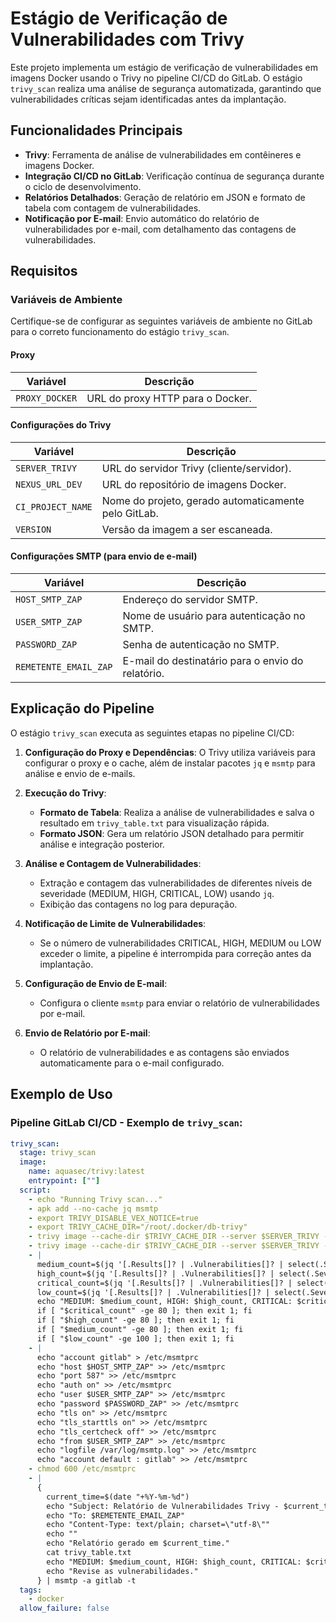 # Estágio de Verificação de Vulnerabilidades com Trivy

Este projeto implementa um estágio de verificação de vulnerabilidades em imagens Docker usando o Trivy no pipeline CI/CD do GitLab. O estágio `trivy_scan` realiza uma análise de segurança automatizada, garantindo que vulnerabilidades críticas sejam identificadas antes da implantação.

## Funcionalidades Principais

- **Trivy**: Ferramenta de análise de vulnerabilidades em contêineres e imagens Docker.
- **Integração CI/CD no GitLab**: Verificação contínua de segurança durante o ciclo de desenvolvimento.
- **Relatórios Detalhados**: Geração de relatório em JSON e formato de tabela com contagem de vulnerabilidades.
- **Notificação por E-mail**: Envio automático do relatório de vulnerabilidades por e-mail, com detalhamento das contagens de vulnerabilidades.

## Requisitos

### Variáveis de Ambiente

Certifique-se de configurar as seguintes variáveis de ambiente no GitLab para o correto funcionamento do estágio `trivy_scan`.

#### Proxy

| Variável           | Descrição                              |
|--------------------|----------------------------------------|
| `PROXY_DOCKER`     | URL do proxy HTTP para o Docker.       |

#### Configurações do Trivy

| Variável            | Descrição                                                              |
|---------------------|------------------------------------------------------------------------|
| `SERVER_TRIVY`      | URL do servidor Trivy (cliente/servidor).                              |
| `NEXUS_URL_DEV`     | URL do repositório de imagens Docker.                                  |
| `CI_PROJECT_NAME`   | Nome do projeto, gerado automaticamente pelo GitLab.                   |
| `VERSION`           | Versão da imagem a ser escaneada.                                      |

#### Configurações SMTP (para envio de e-mail)

| Variável               | Descrição                                       |
|------------------------|-------------------------------------------------|
| `HOST_SMTP_ZAP`        | Endereço do servidor SMTP.                      |
| `USER_SMTP_ZAP`        | Nome de usuário para autenticação no SMTP.      |
| `PASSWORD_ZAP`         | Senha de autenticação no SMTP.                  |
| `REMETENTE_EMAIL_ZAP`  | E-mail do destinatário para o envio do relatório.|

## Explicação do Pipeline

O estágio `trivy_scan` executa as seguintes etapas no pipeline CI/CD:

1. **Configuração do Proxy e Dependências**: O Trivy utiliza variáveis para configurar o proxy e o cache, além de instalar pacotes `jq` e `msmtp` para análise e envio de e-mails.

2. **Execução do Trivy**:
   - **Formato de Tabela**: Realiza a análise de vulnerabilidades e salva o resultado em `trivy_table.txt` para visualização rápida.
   - **Formato JSON**: Gera um relatório JSON detalhado para permitir análise e integração posterior.

3. **Análise e Contagem de Vulnerabilidades**:
   - Extração e contagem das vulnerabilidades de diferentes níveis de severidade (MEDIUM, HIGH, CRITICAL, LOW) usando `jq`.
   - Exibição das contagens no log para depuração.

4. **Notificação de Limite de Vulnerabilidades**:
   - Se o número de vulnerabilidades CRITICAL, HIGH, MEDIUM ou LOW exceder o limite, a pipeline é interrompida para correção antes da implantação.

5. **Configuração de Envio de E-mail**:
   - Configura o cliente `msmtp` para enviar o relatório de vulnerabilidades por e-mail.

6. **Envio de Relatório por E-mail**:
   - O relatório de vulnerabilidades e as contagens são enviados automaticamente para o e-mail configurado.

## Exemplo de Uso

### Pipeline GitLab CI/CD - Exemplo de `trivy_scan`:

```yaml
trivy_scan:
  stage: trivy_scan
  image:
    name: aquasec/trivy:latest
    entrypoint: [""]
  script:
    - echo "Running Trivy scan..."
    - apk add --no-cache jq msmtp
    - export TRIVY_DISABLE_VEX_NOTICE=true
    - export TRIVY_CACHE_DIR="/root/.docker/db-trivy"
    - trivy image --cache-dir $TRIVY_CACHE_DIR --server $SERVER_TRIVY --format table $NEXUS_URL_DEV/dsis-1/${CI_PROJECT_NAME}:$VERSION --scanners vuln > trivy_table.txt
    - trivy image --cache-dir $TRIVY_CACHE_DIR --server $SERVER_TRIVY --format json $NEXUS_URL_DEV/dsis-1/${CI_PROJECT_NAME}:$VERSION --scanners vuln > trivy_report.json
    - |
      medium_count=$(jq '[.Results[]? | .Vulnerabilities[]? | select(.Severity == "MEDIUM")] | length' trivy_report.json)
      high_count=$(jq '[.Results[]? | .Vulnerabilities[]? | select(.Severity == "HIGH")] | length' trivy_report.json)
      critical_count=$(jq '[.Results[]? | .Vulnerabilities[]? | select(.Severity == "CRITICAL")] | length' trivy_report.json)
      low_count=$(jq '[.Results[]? | .Vulnerabilities[]? | select(.Severity == "LOW")] | length' trivy_report.json)
      echo "MEDIUM: $medium_count, HIGH: $high_count, CRITICAL: $critical_count, LOW: $low_count"
      if [ "$critical_count" -ge 80 ]; then exit 1; fi
      if [ "$high_count" -ge 80 ]; then exit 1; fi
      if [ "$medium_count" -ge 80 ]; then exit 1; fi
      if [ "$low_count" -ge 100 ]; then exit 1; fi
    - |
      echo "account gitlab" > /etc/msmtprc
      echo "host $HOST_SMTP_ZAP" >> /etc/msmtprc
      echo "port 587" >> /etc/msmtprc
      echo "auth on" >> /etc/msmtprc
      echo "user $USER_SMTP_ZAP" >> /etc/msmtprc
      echo "password $PASSWORD_ZAP" >> /etc/msmtprc
      echo "tls on" >> /etc/msmtprc
      echo "tls_starttls on" >> /etc/msmtprc
      echo "tls_certcheck off" >> /etc/msmtprc
      echo "from $USER_SMTP_ZAP" >> /etc/msmtprc
      echo "logfile /var/log/msmtp.log" >> /etc/msmtprc
      echo "account default : gitlab" >> /etc/msmtprc
    - chmod 600 /etc/msmtprc
    - |
      {
        current_time=$(date "+%Y-%m-%d")
        echo "Subject: Relatório de Vulnerabilidades Trivy - $current_time"
        echo "To: $REMETENTE_EMAIL_ZAP"
        echo "Content-Type: text/plain; charset=\"utf-8\""
        echo ""
        echo "Relatório gerado em $current_time."
        cat trivy_table.txt
        echo "MEDIUM: $medium_count, HIGH: $high_count, CRITICAL: $critical_count"
        echo "Revise as vulnerabilidades."
      } | msmtp -a gitlab -t
  tags:
    - docker
  allow_failure: false
